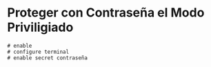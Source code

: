 # Proteger con Contraseña el Modo Priviligiado

    # enable
    # configure terminal
    # enable secret contraseña


